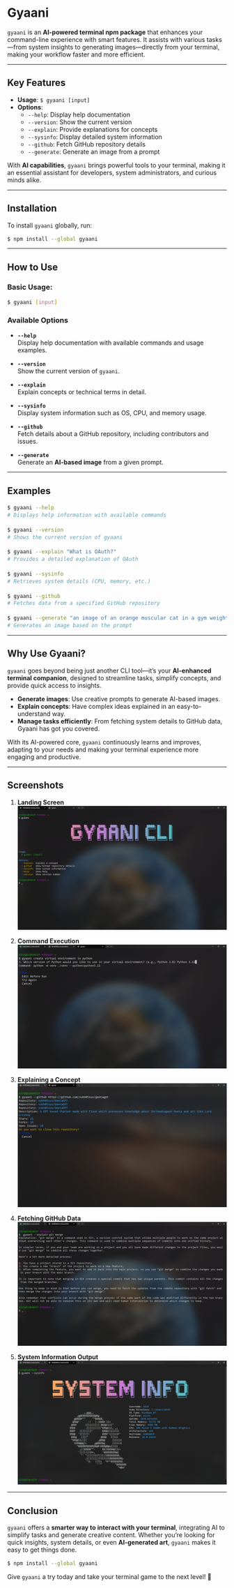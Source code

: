# Gyaani

`gyaani` is an **AI-powered terminal npm package** that enhances your command-line experience with smart features. It assists with various tasks—from system insights to generating images—directly from your terminal, making your workflow faster and more efficient.

---

## Key Features

- **Usage**: `$ gyaani [input]`
- **Options**:
    - `--help`: Display help documentation  
    - `--version`: Show the current version  
    - `--explain`: Provide explanations for concepts  
    - `--sysinfo`: Display detailed system information  
    - `--github`: Fetch GitHub repository details  
    - `--generate`: Generate an image from a prompt  

With **AI capabilities**, `gyaani` brings powerful tools to your terminal, making it an essential assistant for developers, system administrators, and curious minds alike.

---

## Installation

To install `gyaani` globally, run:

```bash
$ npm install --global gyaani
```

---

## How to Use

### Basic Usage:

```bash
$ gyaani [input]
```

### Available Options

- **`--help`**  
  Display help documentation with available commands and usage examples.

- **`--version`**  
  Show the current version of `gyaani`.

- **`--explain`**  
  Explain concepts or technical terms in detail.

- **`--sysinfo`**  
  Display system information such as OS, CPU, and memory usage.

- **`--github`**  
  Fetch details about a GitHub repository, including contributors and issues.

- **`--generate`**  
  Generate an **AI-based image** from a given prompt.

---

## Examples

```bash
$ gyaani --help
# Displays help information with available commands

$ gyaani --version
# Shows the current version of gyaani

$ gyaani --explain "What is OAuth?"
# Provides a detailed explanation of OAuth

$ gyaani --sysinfo
# Retrieves system details (CPU, memory, etc.)

$ gyaani --github
# Fetches data from a specified GitHub repository

$ gyaani --generate "an image of an orange muscular cat in a gym weightlifting 200 lbs"
# Generates an image based on the prompt
```

---

## Why Use Gyaani?

`gyaani` goes beyond being just another CLI tool—it’s your **AI-enhanced terminal companion**, designed to streamline tasks, simplify concepts, and provide quick access to insights.  

- **Generate images**: Use creative prompts to generate AI-based images.  
- **Explain concepts**: Have complex ideas explained in an easy-to-understand way.  
- **Manage tasks efficiently**: From fetching system details to GitHub data, Gyaani has got you covered.  

With its AI-powered core, `gyaani` continuously learns and improves, adapting to your needs and making your terminal experience more engaging and productive.

---

## Screenshots

1. **Landing Screen**  
   ![Landing Screen](Slide1.PNG)  

2. **Command Execution**  
   ![Working Demo](Slide2.PNG)  

3. **Explaining a Concept**  
   ![Explaining Demo](Slide3.PNG)  

4. **Fetching GitHub Data**  
   ![Getting Github Data](Slide4.PNG)  

5. **System Information Output**  
   ![Getting System Data](Slide5.PNG)  

---

## Conclusion

`gyaani` offers a **smarter way to interact with your terminal**, integrating AI to simplify tasks and generate creative content. Whether you’re looking for quick insights, system details, or even **AI-generated art**, `gyaani` makes it easy to get things done.

```bash
$ npm install --global gyaani
```

Give `gyaani` a try today and take your terminal game to the next level! 🚀